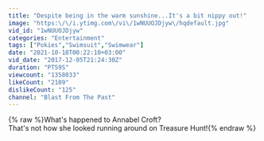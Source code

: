 ```yaml
---
title: "Despite being in the warm sunshine...It's a bit nippy out!"
image: "https:\/\/i.ytimg.com\/vi\/1wNUUOJDjyw\/hqdefault.jpg"
vid_id: "1wNUUOJDjyw"
categories: "Entertainment"
tags: ["Pokies","Swimsuit","Swimwear"]
date: "2021-10-18T00:22:10+03:00"
vid_date: "2017-12-05T21:24:30Z"
duration: "PT59S"
viewcount: "1358033"
likeCount: "2109"
dislikeCount: "125"
channel: "Blast From The Past"
---
```

{% raw %}What's happened to Annabel Croft?<br />That's not how she looked running around on Treasure Hunt!{% endraw %}
